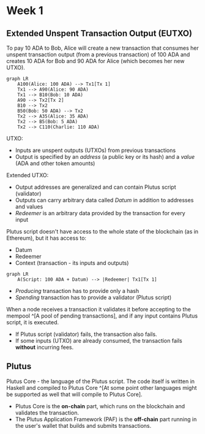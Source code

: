 # Week 1

## Extended Unspent Transaction Output (EUTXO)

To pay 10 ADA to Bob, Alice will create a new transaction that consumes her unspent transaction output (from a previous transaction) of 100 ADA and creates 10 ADA for Bob and 90 ADA for Alice (which becomes her new UTXO).

```mermaid  
graph LR
    A100(Alice: 100 ADA) --> Tx1[Tx 1]
    Tx1 --> A90(Alice: 90 ADA)
    Tx1 --> B10(Bob: 10 ADA)
    A90 --> Tx2[Tx 2]
    B10 --> Tx2
    B50(Bob: 50 ADA) --> Tx2
    Tx2 --> A35(Alice: 35 ADA)
    Tx2 --> B5(Bob: 5 ADA)
    Tx2 --> C110(Charlie: 110 ADA)
```

UTXO:

* Inputs are unspent outputs (UTXOs) from previous transactions
* Output is specified by an *address* (a public key or its hash) and a *value* (ADA and other token amounts)

Extended UTXO:

* Output addresses are generalized and can contain Plutus script (validator)
* Outputs can carry arbitrary data called *Datum* in addition to addresses and values
* *Redeemer* is an arbitrary data provided by the transaction for every input

Plutus script doesn't have access to the whole state of the blockchain (as in Ethereum), but it has access to:

* Datum
* Redeemer
* Context (transaction - its inputs and outputs)

```mermaid  
graph LR
    A(Script: 100 ADA + Datum) --> |Redeemer| Tx1[Tx 1]
```

* *Producing* transaction has to provide only a hash
* *Spending* transaction has to provide a validator (Plutus script)

When a node receives a transaction it validates it before accepting to the mempool ^[A pool of pending transactions], and if any input contains Plutus script, it is executed. 

* If Plutus script (validator) fails, the transaction also fails.
* If some inputs (UTXO) are already consumed, the transaction fails **without** incurring fees.

## Plutus

Plutus Core - the language of the Plutus script. The code itself is written in Haskell and compiled to Plutus Core ^[At some point other languages might be supported as well that will compile to Plutus Core].

* Plutus Core is the **on-chain** part, which runs on the blockchain and validates the transaction.
* The Plutus Application Framework (PAF) is the **off-chain** part running in the user's wallet that builds and submits transactions.
